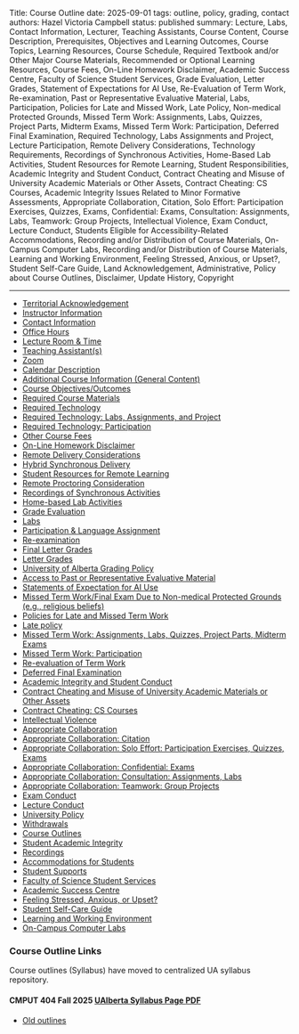 Title: Course Outline
date: 2025-09-01
tags: outline, policy, grading, contact
authors: Hazel Victoria Campbell
status: published
summary: Lecture, Labs, Contact Information, Lecturer, Teaching Assistants, Course Content, Course Description, Prerequisites, Objectives and Learning Outcomes, Course Topics, Learning Resources, Course Schedule, Required Textbook and/or Other Major Course Materials, Recommended or Optional Learning Resources, Course Fees, On-Line Homework Disclaimer, Academic Success Centre, Faculty of Science Student Services, Grade Evaluation, Letter Grades, Statement of Expectations for AI Use, Re-Evaluation of Term Work, Re-examination, Past or Representative Evaluative Material, Labs, Participation, Policies for Late and Missed Work, Late Policy, Non-medical Protected Grounds, Missed Term Work: Assignments, Labs, Quizzes, Project Parts, Midterm Exams, Missed Term Work: Participation, Deferred Final Examination, Required Technology, Labs Assignments and Project, Lecture Participation, Remote Delivery Considerations, Technology Requirements, Recordings of Synchronous Activities, Home-Based Lab Activities, Student Resources for Remote Learning, Student Responsibilities, Academic Integrity and Student Conduct, Contract Cheating and Misuse of University Academic Materials or Other Assets, Contract Cheating: CS Courses, Academic Integrity Issues Related to Minor Formative Assessments, Appropriate Collaboration, Citation, Solo Effort: Participation Exercises, Quizzes, Exams, Confidential: Exams, Consultation: Assignments, Labs, Teamwork: Group Projects, Intellectual Violence, Exam Conduct, Lecture Conduct, Students Eligible for Accessibility-Related Accommodations, Recording and/or Distribution of Course Materials, On-Campus Computer Labs, Recording and/or Distribution of Course Materials, Learning and Working Environment, Feeling Stressed, Anxious, or Upset?, Student Self-Care Guide, Land Acknowledgement, Administrative, Policy about Course Outlines, Disclaimer, Update History, Copyright

----

* [Territorial Acknowledgement](#currentOutline)
* [Instructor Information](#currentOutline)
* [Contact Information](#currentOutline)
* [Office Hours](#currentOutline)
* [Lecture Room & Time](#currentOutline)
* [Teaching Assistant(s)](#currentOutline)
* [Zoom](#currentOutline)
* [Calendar Description](#currentOutline)
* [Additional Course Information (General Content)](#currentOutline)
* [Course Objectives/Outcomes](#currentOutline)
* [Required Course Materials](#currentOutline)
* [Required Technology](#currentOutline)
* [Required Technology: Labs, Assignments, and Project](#currentOutline)
* [Required Technology: Participation](#currentOutline)
* [Other Course Fees](#currentOutline)
* [On-Line Homework Disclaimer](#currentOutline)
* [Remote Delivery Considerations](#currentOutline)
* [Hybrid Synchronous Delivery](#currentOutline)
* [Student Resources for Remote Learning](#currentOutline)
* [Remote Proctoring Consideration](#currentOutline)
* [Recordings of Synchronous Activities](#currentOutline)
* [Home-based Lab Activities](#currentOutline)
* [Grade Evaluation](#currentOutline)
* [Labs](#currentOutline)
* [Participation & Language Assignment](#currentOutline)
* [Re-examination](#currentOutline)
* [Final Letter Grades](#currentOutline)
* [Letter Grades](#currentOutline)
* [University of Alberta Grading Policy](#currentOutline)
* [Access to Past or Representative Evaluative Material](#currentOutline)
* [Statements of Expectation for AI Use](#currentOutline)
* [Missed Term Work/Final Exam Due to Non-medical Protected Grounds (e.g., religious beliefs)](#currentOutline)
* [Policies for Late and Missed Term Work](#currentOutline)
* [Late policy](#currentOutline)
* [Missed Term Work: Assignments, Labs, Quizzes, Project Parts, Midterm Exams](#currentOutline)
* [Missed Term Work: Participation](#currentOutline)
* [Re-evaluation of Term Work](#currentOutline)
* [Deferred Final Examination](#currentOutline)
* [Academic Integrity and Student Conduct](#currentOutline)
* [Contract Cheating and Misuse of University Academic Materials or Other Assets](#currentOutline)
* [Contract Cheating: CS Courses](#currentOutline)
* [Intellectual Violence](#currentOutline)
* [Appropriate Collaboration](#currentOutline)
* [Appropriate Collaboration: Citation](#currentOutline)
* [Appropriate Collaboration: Solo Effort: Participation Exercises, Quizzes, Exams](#currentOutline)
* [Appropriate Collaboration: Confidential: Exams](#currentOutline)
* [Appropriate Collaboration: Consultation: Assignments, Labs](#currentOutline)
* [Appropriate Collaboration: Teamwork: Group Projects](#currentOutline)
* [Exam Conduct](#currentOutline)
* [Lecture Conduct](#currentOutline)
* [University Policy](#currentOutline)
* [Withdrawals](#currentOutline)
* [Course Outlines](#currentOutline)
* [Student Academic Integrity](#currentOutline)
* [Recordings](#currentOutline)
* [Accommodations for Students](#currentOutline)
* [Student Supports](#currentOutline)
* [Faculty of Science Student Services](#currentOutline)
* [Academic Success Centre](#currentOutline)
* [Feeling Stressed, Anxious, or Upset?](#currentOutline)
* [Student Self-Care Guide](#currentOutline)
* [Learning and Working Environment](#currentOutline)
* [On-Campus Computer Labs](#currentOutline)

<h3 id="currentOutline">Course Outline Links</h3>

Course outlines (Syllabus) have moved to centralized UA syllabus repository. 

<h4 id="fall2025">CMPUT 404 Fall 2025 <a href="https://ualberta.simplesyllabusca.com/doc/1v8nqck3q/Fall-2025-CMPUT-404-A1-%2854143%29-WEB-APPLICATIONS-AND-ARCHITECT?mode=view">UAlberta Syllabus Page </a> 
<a href="https://ualberta.simplesyllabusca.com/api2/doc-pdf/1v8nqck3q/Fall-2025-CMPUT-404-A1-%2854143%29-WEB-APPLICATIONS-AND-ARCHITECT.pdf?locale=en-US">PDF</a></h4>

* [Old outlines](/tag/outline.html)

